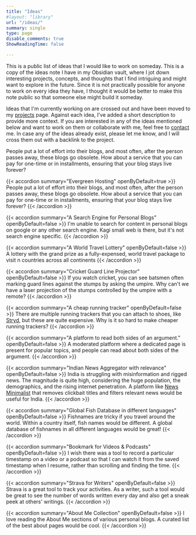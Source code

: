 ```yaml
---
title: "Ideas"
#layout: "library"
url: "/ideas/"
summary: single
type: page
disable_comments: true
ShowReadingTime: false

---
```


This is a public list of ideas that I would like to work on someday. This is a copy of the ideas note I have in my Obsidian vault, where I jot down interesting projects, concepts, and thoughts that I find intriguing and might want to explore in the future. Since it is not practically possible for anyone to work on every idea they have, I thought it would be better to make this note public so that someone else might build it someday.

Ideas that I'm currently working on are crossed out and have been moved to my [projects](/projects) page. Against each idea, I've added a short description to provide more context. If you are interested in any of the ideas mentioned below and want to work on them or collaborate with me, feel free to [contact](/contact) me. In case any of the ideas already exist, please let me know, and I will cross them out with a backlink to the project.



People put a lot of effort into their blogs, and most often, after the person passes away, these blogs go obsolete. How about a service that you can pay for one-time or in installments, ensuring that your blog stays live forever?


{{< accordion summary="Evergreen Hosting" openByDefault=true >}}
People put a lot of effort into their blogs, and most often, after the person passes away, these blogs go obsolete. How about a service that you can pay for one-time or in installments, ensuring that your blog stays live forever?
{{< /accordion >}}


{{< accordion summary="A Search Engine for Personal Blogs" openByDefault=false >}}
I'm unable to search for content in personal blogs on google or any other search engine. Kagi small web is there, but it's not search engine specific.
{{< /accordion >}}


{{< accordion summary="A World Travel Lottery" openByDefault=false >}}
A lottery with the grand prize as a fully-expensed, world travel package to visit n countries across all continents
{{< /accordion >}}

{{< accordion summary="Cricket Guard Line Projector" openByDefault=false >}}
If you watch cricket, you can see batsmen often marking guard lines against the stumps by asking the umpire. Why can't we have a laser projection of the stumps controlled by the umpire with a remote?
{{< /accordion >}}

{{< accordion summary="A cheap running tracker" openByDefault=false >}}
There are multiple running trackers that you can attach to shoes, like [Stryd](https://www.stryd.com/gl/en?utm_source=rishikeshs.com), but these are quite expensive. Why is it so hard to make cheaper running trackers?
{{< /accordion >}}


{{< accordion summary="A platform to read both sides of an argument." openByDefault=false >}}
A moderated platform where a dedicated page is present for popular topics, and people can read about both sides of the argument.
{{< /accordion >}}

{{< accordion summary="Indian News Aggregator with relevance" openByDefault=false >}}
India is struggling with misinformation and rigged news. The magnitude is quite high, considering the huge population, the demographics, and the rising internet penetration. A platform like [News Minimalist](https://newsminimalist) that removes clickbait titles and filters relevant news would be useful for India.
{{< /accordion >}}

{{< accordion summary="Global Fish Database in different languages" openByDefault=false >}}
Fishnames are tricky if you travel around the world. Within a country itself, fish names would be different. A global database of fishnames in all different languages would be great!
{{< /accordion >}}

{{< accordion summary="Bookmark for Videos & Podcasts" openByDefault=false >}}
I wish there was a tool to record a particular timestamp on a video or a podcast so that I can watch it from the saved timestamp when I resume, rather than scrolling and finding the time.
{{< /accordion >}}

{{< accordion summary="Strava for Writers" openByDefault=false >}}
Strava is a great tool to track your activities. As a writer, such a tool would be great to see the number of words written every day and also get a sneak peek at others' writings.
{{< /accordion >}}


{{< accordion summary="About Me Collection" openByDefault=false >}}
I love reading the About Me sections of various personal blogs. A curated list of the best about pages would be cool.
{{< /accordion >}}

